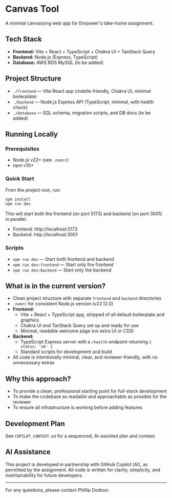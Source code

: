 # Canvas Tool

A minimal canvassing web app for Empower's take-home assignment.

## Tech Stack
- **Frontend:** Vite + React + TypeScript + Chakra UI + TanStack Query
- **Backend:** Node.js (Express, TypeScript)
- **Database:** AWS RDS MySQL (to be added)

## Project Structure
- `./frontend` — Vite React app (mobile-friendly, Chakra UI, minimal boilerplate)
- `./backend` — Node.js Express API (TypeScript, minimal, with health check)
- `./database` — SQL schema, migration scripts, and DB docs (to be added)

## Running Locally

### Prerequisites
- Node.js v22+ (see `.nvmrc`)
- npm v10+

### Quick Start
From the project root, run:

```bash
npm install
npm run dev
```

This will start both the frontend (on port 5173) and backend (on port 3001) in parallel.

- Frontend: http://localhost:5173
- Backend: http://localhost:3001

### Scripts
- `npm run dev` — Start both frontend and backend
- `npm run dev:frontend` — Start only the frontend
- `npm run dev:backend` — Start only the backend

## What is in the current version?
- Clean project structure with separate `frontend` and `backend` directories
- `.nvmrc` for consistent Node.js version (v22.12.0)
- **Frontend:**
  - Vite + React + TypeScript app, stripped of all default boilerplate and graphics
  - Chakra UI and TanStack Query set up and ready for use
  - Minimal, readable welcome page (no extra UI or CSS)
- **Backend:**
  - TypeScript Express server with a `/health` endpoint returning `{ status: 'ok' }`
  - Standard scripts for development and build
- All code is intentionally minimal, clear, and reviewer-friendly, with no unnecessary extras

## Why this approach?
- To provide a clean, professional starting point for full-stack development
- To make the codebase as readable and approachable as possible for the reviewer
- To ensure all infrastructure is working before adding features

## Development Plan
See `COPILOT_CONTEXT.md` for a sequenced, AI-assisted plan and context.

## AI Assistance
This project is developed in partnership with GitHub Copilot (AI), as permitted by the assignment. All code is written for clarity, simplicity, and maintainability for future developers.

---

For any questions, please contact Phillip Dodson.

